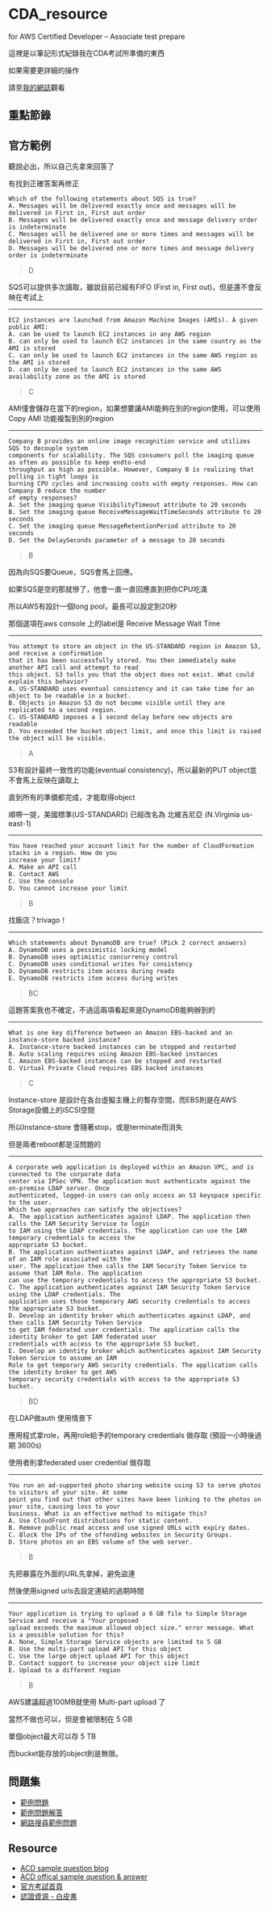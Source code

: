 # CDA_resource
for AWS Certified Developer – Associate test prepare

這裡是以筆記形式紀錄我在CDA考試所準備的東西

如果需要更詳細的操作

請至[我的網誌](http://g23988.blogspot.tw/)觀看


## 重點節錄

## 官方範例
聽說必出，所以自己先拿來回答了

有找到正確答案再修正
```
Which of the following statements about SQS is true?
A. Messages will be delivered exactly once and messages will be delivered in First in, First out order
B. Messages will be delivered exactly once and message delivery order is indeterminate
C. Messages will be delivered one or more times and messages will be delivered in First in, First out order
D. Messages will be delivered one or more times and message delivery order is indeterminate
```
> D

SQS可以提供多次讀取，雖說目前已經有FIFO (First in, First out)，但是還不會反映在考試上

---------

```
EC2 instances are launched from Amazon Machine Images (AMIs). A given public AMI:
A. can be used to launch EC2 instances in any AWS region
B. can only be used to launch EC2 instances in the same country as the AMI is stored
C. can only be used to launch EC2 instances in the same AWS region as the AMI is stored
D. can only be used to launch EC2 instances in the same AWS availability zone as the AMI is stored
```
> C

AMI僅會儲存在當下的region，如果想要讓AMI能夠在別的region使用，可以使用 Copy AMI 功能複製到別的region

---------

```
Company B provides an online image recognition service and utilizes SQS to decouple system
components for scalability. The SQS consumers poll the imaging queue as often as possible to keep endto-end
throughput as high as possible. However, Company B is realizing that polling in tight loops is
burning CPU cycles and increasing costs with empty responses. How can Company B reduce the number
of empty responses?
A. Set the imaging queue VisibilityTimeout attribute to 20 seconds
B. Set the imaging queue ReceiveMessageWaitTimeSeconds attribute to 20 seconds
C. Set the imaging queue MessageRetentionPeriod attribute to 20 seconds
D. Set the DelaySeconds parameter of a message to 20 seconds
```
> B

因為向SQS要Queue，SQS會馬上回應。

如果SQS是空的那就慘了，他會一直一直回應直到把你CPU吃滿

所以AWS有設計一個long pool，最長可以設定到20秒

那個選項在aws console 上的label是 Receive Message Wait Time

---------

```
You attempt to store an object in the US-STANDARD region in Amazon S3, and receive a confirmation
that it has been successfully stored. You then immediately make another API call and attempt to read
this object. S3 tells you that the object does not exist. What could explain this behavior?
A. US-STANDARD uses eventual consistency and it can take time for an object to be readable in a bucket.
B. Objects in Amazon S3 do not become visible until they are replicated to a second region.
C. US-STANDARD imposes a 1 second delay before new objects are readable
D. You exceeded the bucket object limit, and once this limit is raised the object will be visible.
```
> A

S3有設計最終一致性的功能(eventual consistency)，所以最新的PUT object並不會馬上反映在讀取上

直到所有的準備都完成，才能取得object

順帶一提，美國標準(US-STANDARD) 已經改名為 北維吉尼亞 (N.Virginia us-east-1)

---------

```
You have reached your account limit for the number of CloudFormation stacks in a region. How do you
increase your limit?
A. Make an API call
B. Contact AWS
C. Use the console
D. You cannot increase your limit
```
> B

找飯店？trivago！

---------

```
Which statements about DynamoDB are true? (Pick 2 correct answers)
A. DynamoDB uses a pessimistic locking model
B. DynamoDB uses optimistic concurrency control
C. DynamoDB uses conditional writes for consistency
D. DynamoDB restricts item access during reads
E. DynamoDB restricts item access during writes
```
> BC

這題答案我也不確定，不過這兩項看起來是DynamoDB能夠辦到的

---------

```
What is one key difference between an Amazon EBS-backed and an instance-store backed instance?
A. Instance-store backed instances can be stopped and restarted
B. Auto scaling requires using Amazon EBS-backed instances
C. Amazon EBS-backed instances can be stopped and restarted
D. Virtual Private Cloud requires EBS backed instances
```
> C

Instance-store 是設計在各台虛擬主機上的暫存空間，而EBS則是在AWS Storage設備上的iSCSI空間

所以Instance-store 會隨著stop，或是terminate而消失

但是兩者reboot都是沒問題的

---------

```
A corporate web application is deployed within an Amazon VPC, and is connected to the corporate data
center via IPSec VPN. The application must authenticate against the on-premise LDAP server. Once
authenticated, logged-in users can only access an S3 keyspace specific to the user.
Which two approaches can satisfy the objectives?
A. The application authenticates against LDAP. The application then calls the IAM Security Service to login
to IAM using the LDAP credentials. The application can use the IAM temporary credentials to access the
appropriate S3 bucket.
B. The application authenticates against LDAP, and retrieves the name of an IAM role associated with the
user. The application then calls the IAM Security Token Service to assume that IAM Role. The application
can use the temporary credentials to access the appropriate S3 bucket.
C. The application authenticates against IAM Security Token Service using the LDAP credentials. The
application uses those temporary AWS security credentials to access the appropriate S3 bucket.
D. Develop an identity broker which authenticates against LDAP, and then calls IAM Security Token Service
to get IAM federated user credentials. The application calls the identity broker to get IAM federated user
credentials with access to the appropriate S3 bucket.
E. Develop an identity broker which authenticates against IAM Security Token Service to assume an IAM
Role to get temporary AWS security credentials. The application calls the identity broker to get AWS
temporary security credentials with access to the appropriate S3 bucket.
```
> BD

在LDAP做auth 使用情景下

應用程式拿role，再用role給予的temporary credentials 做存取 (預設一小時後過期 3600s)

使用者則拿federated user credential 做存取

---------

```
You run an ad-supported photo sharing website using S3 to serve photos to visitors of your site. At some
point you find out that other sites have been linking to the photos on your site, causing loss to your
business. What is an effective method to mitigate this?
A. Use CloudFront distributions for static content.
B. Remove public read access and use signed URLs with expiry dates.
C. Block the IPs of the offending websites in Security Groups.
D. Store photos on an EBS volume of the web server.
```
> B

先把暴露在外面的URL先拿掉，避免盜連

然後使用signed urls去設定連結的過期時間


---------
```
Your application is trying to upload a 6 GB file to Simple Storage Service and receive a "Your proposed
upload exceeds the maximum allowed object size." error message. What is a possible solution for this?
A. None, Simple Storage Service objects are limited to 5 GB
B. Use the multi-part upload API for this object
C. Use the large object upload API for this object
D. Contact support to increase your object size limit
E. Upload to a different region
```
> B

AWS建議超過100MB就使用 Multi-part upload 了

當然不做也可以，但是會被限制在 5 GB

單個object最大可以存 5 TB

而bucket能存放的object則是無限。


## 問題集
 - [範例問題](https://github.com/g23988/ACD_resource/tree/master/Sample_question/sample_question_200)
 - [範例問題解答](https://github.com/g23988/ACD_resource/blob/master/Sample_question/Pages%20from%20Amazon_ACDA.pdf)
 - [網路搜尋範例問題](https://blog.cloudthat.com/sample-questions-for-amazon-web-services-certified-developer-associate-certification/)


## Resource
 - [ACD sample question blog](http://m8010-241-dumps-pdf.blogspot.tw/2016/03/amazon-aws-certified-developer.html?m=1)
 - [ACD offical sample question & answer](http://www.certificationking.com/download/Amazon-AWS.htm)
 - [官方考試首頁](https://aws.amazon.com/tw/certification/certified-developer-associate/)
 - [認證資源 - 白皮書](https://aws.amazon.com/tw/certification/certification-prep/)
